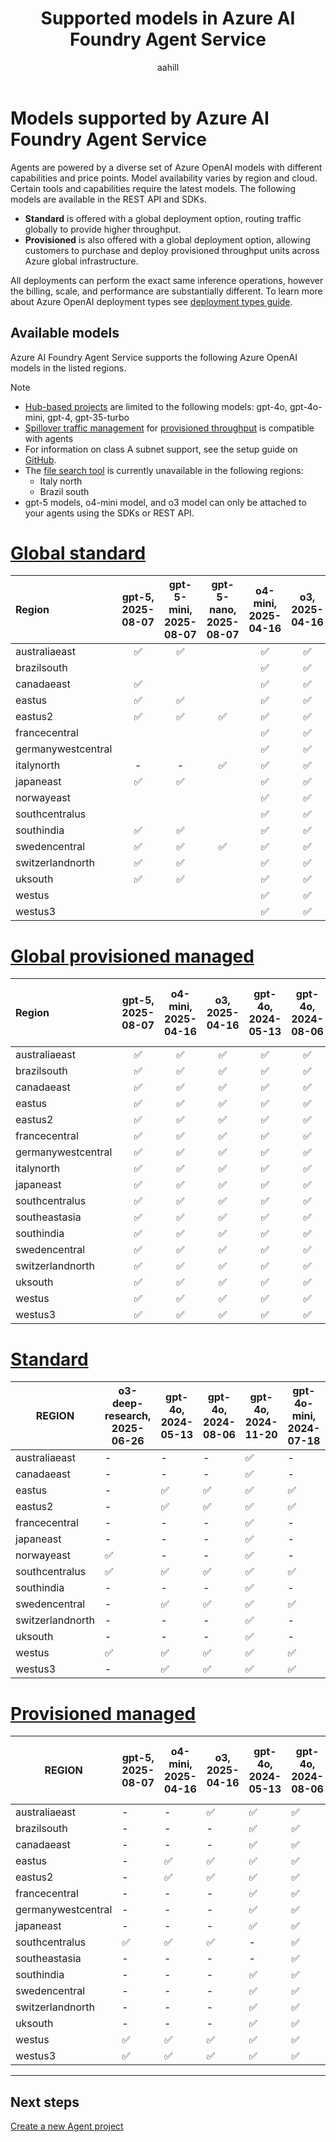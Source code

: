 ﻿---
title: Supported models in Azure AI Foundry Agent Service
titleSuffix: Azure AI Foundry
description: Learn about the models you can use with Azure AI Foundry Agent Service.
manager: nitinme
author: aahill
ms.author: aahi
ms.service: azure-ai-agent-service
ms.topic: conceptual
ms.date: 08/04/2025
ms.custom: azure-ai-agents, references_regions
---

# Models supported by Azure AI Foundry Agent Service

Agents are powered by a diverse set of Azure OpenAI models with different capabilities and price points. Model availability varies by region and cloud. Certain tools and capabilities require the latest models. The following models are available in the REST API and SDKs. 

- **Standard** is offered with a global deployment option, routing traffic globally to provide higher throughput.
- **Provisioned** is also offered with a global deployment option, allowing customers to purchase and deploy provisioned throughput units across Azure global infrastructure.

All deployments can perform the exact same inference operations, however the billing, scale, and performance are substantially different. To learn more about Azure OpenAI deployment types see [deployment types guide](../../openai/how-to/deployment-types.md).

## Available models

Azure AI Foundry Agent Service supports the following Azure OpenAI models in the listed regions.

> [!NOTE]
> * [Hub-based projects](../../what-is-azure-ai-foundry.md#project-types) are limited to the following models: gpt-4o, gpt-4o-mini, gpt-4, gpt-35-turbo
> * [Spillover traffic management](../../openai/how-to/spillover-traffic-management.md) for [provisioned throughput](../../openai/concepts/provisioned-throughput.md) is compatible with agents
> * For information on class A subnet support, see the setup guide on [GitHub](https://github.com/azure-ai-foundry/foundry-samples/tree/main/samples/microsoft/infrastructure-setup/15-private-network-standard-agent-setup).
> * The [file search tool](../how-to/tools/file-search.md) is currently unavailable in the following regions:
>     * Italy north
>     * Brazil south 
> * gpt-5 models, o4-mini model, and o3 model can only be attached to your agents using the SDKs or REST API. 

# [Global standard](#tab/global-standard)


| **Region**       | **gpt-5**, **2025-08-07** | **gpt-5-mini**, **2025-08-07** | **gpt-5-nano**, **2025-08-07** | **o4-mini**, **2025-04-16** | **o3**, **2025-04-16** | **gpt-4o**, **2024-05-13** | **gpt-4o**, **2024-08-06** | **gpt-4o**, **2024-11-20** | **gpt-4o-mini**, **2024-07-18** | **gpt-4**, **0613** | **gpt-4**, **turbo-2024-04-09** |
|:-----------------|:--------------------------:|:--------------------------:|:--------------------------:|:--------------------------:|:----------------------:|:--------------------------:|:--------------------------:|:--------------------------:|:-------------------------------:|:-------------------:|:-------------------------------:|
| australiaeast    | ✅                         | ✅                         |                            | ✅                         | ✅                     | ✅                         | ✅                         | ✅                         | ✅                              | ✅                  | ✅                              |
| brazilsouth      |                            |                            |                            | ✅                         | ✅                     | ✅                         | -                          | ✅                         | ✅                              | ✅                  | ✅                              |
| canadaeast       | ✅                         |                            |                            | ✅                         | ✅                     | ✅                         | ✅                         | ✅                         | ✅                              | ✅                  | ✅                              |
| eastus           | ✅                         | ✅                         |                            | ✅                         | ✅                     | ✅                         | ✅                         | ✅                         | ✅                              | ✅                  | ✅                              |
| eastus2          | ✅                         | ✅                         | ✅                         | ✅                         | ✅                     | ✅                         | ✅                         | ✅                         | ✅                              | ✅                  | ✅                              |
| francecentral    |                            |                            |                            | ✅                         | ✅                     | ✅                         | ✅                         | ✅                         | ✅                              | ✅                  | ✅                              |
| germanywestcentral|                           |                            |                            | ✅                         | ✅                     | ✅                         | ✅                         | ✅                         | ✅                              | ✅                  | ✅                              |
| italynorth       | -                          | -                          | ✅                         | ✅                         | ✅                     | ✅                         | -                          | -                          | ✅                              | ✅                  | ✅                              |
| japaneast        | ✅                         | ✅                         |                            | ✅                         | ✅                     | ✅                         | ✅                         | ✅                         | ✅                              | ✅                  | ✅                              |
| norwayeast       |                            |                            |                            | ✅                         | ✅                     | ✅                         | ✅                         | ✅                         | ✅                              | ✅                  | ✅                              |
| southcentralus   |                            |                            |                            | ✅                         | ✅                     | ✅                         | ✅                         | ✅                         | ✅                              | ✅                  | ✅                              |
| southindia       | ✅                         | ✅                         |                            | ✅                         | ✅                     | ✅                         | ✅                         | ✅                         | ✅                              | ✅                  | ✅                              |
| swedencentral    | ✅                         | ✅                         | ✅                         | ✅                         | ✅                     | ✅                         | ✅                         | ✅                         | ✅                              | ✅                  | ✅                              |
| switzerlandnorth | ✅                         | ✅                         |                            | ✅                         | ✅                     | ✅                         | ✅                         | ✅                         | ✅                              | ✅                  | ✅                              |
| uksouth          | ✅                         | ✅                         |                            | ✅                         | ✅                     | ✅                         | ✅                         | ✅                         | ✅                              | ✅                  | ✅                              |
| westus           |                            |                            |                            | ✅                         | ✅                     | ✅                         | ✅                         | ✅                         | ✅                              | ✅                  | ✅                              |
| westus3          |                            |                            |                            | ✅                         | ✅                     | ✅                         | ✅                         | ✅                         | ✅                              | ✅                  | ✅                              |

# [Global provisioned managed](#tab/ptu-global)

| **Region**         | **gpt-5**, **2025-08-07** | **o4-mini**, **2025-04-16** | **o3**, **2025-04-16** | **gpt-4o**, **2024-05-13** | **gpt-4o**, **2024-08-06** | **gpt-4o**, **2024-11-20** | **gpt-4o-mini**, **2024-07-18** |
|:-------------------|:--------------------------:|:---------------------------:|:----------------------:|:--------------------------:|:--------------------------:|:--------------------------:|:-------------------------------:|
| australiaeast      | ✅                       | ✅                         | ✅                     | ✅                       | ✅                       | ✅                       | ✅                            |
| brazilsouth        | ✅                       | ✅                         | ✅                     | ✅                       | ✅                       | ✅                       | ✅                            |
| canadaeast         | ✅                       | ✅                         | ✅                     | ✅                       | ✅                       | ✅                       | ✅                            |
| eastus             | ✅                       | ✅                         | ✅                     | ✅                       | ✅                       | ✅                       | ✅                            |
| eastus2            | ✅                       | ✅                         | ✅                     | ✅                       | ✅                       | ✅                       | ✅                            |
| francecentral      | ✅                       | ✅                         | ✅                     | ✅                       | ✅                       | ✅                       | ✅                            |
| germanywestcentral | ✅                       | ✅                         | ✅                     | ✅                       | ✅                       | ✅                       | ✅                            |
| italynorth         | ✅                       | ✅                         | ✅                     | ✅                       | ✅                       | ✅                       | ✅                            |
| japaneast          | ✅                       | ✅                         | ✅                     | ✅                       | ✅                       | ✅                       | ✅                            |
| southcentralus     | ✅                       | ✅                         | ✅                     | ✅                       | ✅                       | ✅                       | ✅                            |
| southeastasia      | ✅                       | ✅                         | ✅                     | ✅                       | ✅                       | ✅                       | ✅                            |
| southindia         | ✅                       | ✅                         | ✅                     | ✅                       | ✅                       | ✅                       | ✅                            |
| swedencentral      | ✅                       | ✅                         | ✅                     | ✅                       | ✅                       | ✅                       | ✅                            |
| switzerlandnorth   | ✅                       | ✅                         | ✅                     | ✅                       | ✅                       | ✅                       | ✅                            |
| uksouth            | ✅                       | ✅                         | ✅                     | ✅                       | ✅                       | ✅                       | ✅                            |
| westus             | ✅                       | ✅                         | ✅                     | ✅                       | ✅                       | ✅                       | ✅                            |
| westus3            | ✅                       | ✅                         | ✅                     | ✅                       | ✅                       | ✅                       | ✅                            |

# [Standard](#tab/standard)

| REGION           | o3-deep-research, 2025-06-26 | gpt-4o, 2024-05-13 | gpt-4o, 2024-08-06 | gpt-4o, 2024-11-20 | gpt-4o-mini, 2024-07-18 | gpt-4, 0613 | gpt-4, turbo-2024-04-09 | gpt-4-32k, 0613 | gpt-35-turbo, 1106 | gpt-35-turbo, 0125 |
|------------------|------------------------------|--------------------|--------------------|--------------------|-------------------------|-------------|-------------------------|-----------------|--------------------|--------------------|
| australiaeast    | -                            | -                  | -                  | ✅                  | -                       | ✅           | -                       | ✅               | ✅                  | ✅                  |  
| canadaeast       | -                            | -                  | -                  | ✅                  | -                       | ✅           | -                       | ✅               | ✅                  | ✅                  |  
| eastus           | -                            | ✅                  | ✅                  | ✅                  | ✅                       | ✅           | ✅                       | -               | -                  | ✅                  |
| eastus2          | -                            | ✅                  | ✅                  | ✅                  | ✅                       | ✅           | ✅                       | -               | -                  | ✅                  |
| francecentral    | -                            | -                  | -                  | ✅                  | -                       | ✅           | -                       | ✅               | ✅                  | ✅                  |
| japaneast        | -                            | -                  | -                  | ✅                  | -                       | -           | -                       | -               | -                  | ✅                  |
| norwayeast       | ✅                            | -                  | -                  | ✅                  | -                       | -           | -                       | -               | -                  | -                  |  
| southcentralus   | ✅                           | ✅                | ✅                 | ✅                  | ✅                     | ✅          | ✅                      | -             | -                  | ✅                |
| southindia       | -                            | -                  | -                  | ✅                  | -                       | -           | -                       | -               | ✅                  | ✅                  |  
| swedencentral    | -                            | ✅                  | ✅                  | ✅                  | ✅                       | ✅           | ✅                       | ✅               | ✅                  | ✅                  |  
| switzerlandnorth | -                            | -                  | -                  | ✅                  | -                       | ✅           | -                       | ✅               | -                  | ✅                  |  
| uksouth          | -                            | -                  | -                  | ✅                  | -                       | -           | -                       | -               | ✅                  | ✅                  |  
| westus           | ✅                            | ✅                  | ✅                  | ✅                  | ✅                       | -           | ✅                       | -               | ✅                  | ✅                  |
| westus3          | -                            | ✅                  | ✅                  | ✅                  | ✅                       | -           | ✅                       | -               | -                  | ✅                  |


# [Provisioned managed](#tab/ptu)

| REGION           | gpt-5, 2025-08-07 | o4-mini, 2025-04-16 | o3, 2025-04-16 | gpt-4o, 2024-05-13 | gpt-4o, 2024-08-06 | gpt-4o, 2024-11-20 | gpt-4o-mini, 2024-07-18 | gpt-4, 0613 | gpt-4, turbo-2024-04-09 | gpt-4-32k, 0613 | gpt-35-turbo, 1106 | gpt-35-turbo, 0125 |
|------------------|-------------------|---------------------|----------------|--------------------|--------------------|--------------------|-------------------------|-------------|-------------------------|-----------------|--------------------|--------------------|
| australiaeast    | -                 | -                   | ✅             | ✅                  | ✅                  | ✅                  | ✅                       | ✅           | ✅                       | ✅               | ✅                  | ✅                  |  
| brazilsouth      | -                 | -                   | -              | ✅                  | ✅                  | ✅                  | ✅                       | ✅           | ✅                       | ✅               | ✅                  | -                  |
| canadaeast       | -                 | -                   | -              | ✅                  | ✅                  | ✅                  | ✅                       | ✅           | ✅                       | ✅               | ✅                  | -                  |  
| eastus           | -                 | ✅                  | ✅             | ✅                  | ✅                  | ✅                  | ✅                       | ✅           | ✅                       | ✅               | ✅                  | ✅                  |
| eastus2          | -                 | ✅                  | ✅             | ✅                  | ✅                  | ✅                  | ✅                       | ✅           | ✅                       | ✅               | ✅                  | ✅                  |
| francecentral    | -                 | -                   | -              | ✅                  | ✅                  | -                  | ✅                       | ✅           | -                       | ✅               | -                  | ✅                  |
| germanywestcentral| -                | -                   | -              | ✅                  | ✅                  | ✅                  |  -                      |✅             | -                      | ✅                | ✅                |              |
| japaneast        | -                 | -                   | -              | ✅                  | ✅                  | ✅                  | ✅                       | -           | ✅                       | -               | -                  | ✅                  |
| southcentralus   | ✅               | ✅                  | ✅             | -                   | ✅                  | ✅                  | ✅                       | ✅          | ✅                      | ✅                 | ✅                | ✅                  | 
| southeastasia    | -                 | -                   | -              | -                   | ✅                  | ✅                  | ✅                       | -           | -                       | -               | -                  | -                  |                    
| southindia       | -                 | -                   | -              | ✅                  | ✅                  | ✅                  | ✅                       | ✅           | -                       | ✅               | ✅                  | ✅                  |  
| swedencentral    | -                 | -                   | -             | ✅                  | ✅                  | ✅                  | ✅                       | ✅           | ✅                       | ✅               | ✅                  | ✅                  |  
| switzerlandnorth | -                 | -                   | -             | ✅                  | ✅                  | ✅                  | ✅                       | ✅           | ✅                       | ✅               | ✅                  | ✅                  |  
| uksouth          | -                 | -                   | -             | ✅                  | ✅                  | ✅                  | ✅                       | ✅           | ✅                       | ✅               | ✅                  | ✅                  |  
| westus           | ✅               | ✅                  | ✅             | ✅                  | ✅                  | ✅                  | ✅                       | ✅           | ✅                       | ✅               | ✅                  | ✅                  |
| westus3          | ✅               | ✅                  | ✅             | ✅                  | ✅                  | ✅                  | ✅                       | ✅           | ✅                       | ✅               | ✅                  | ✅                  |

---

## Next steps

[Create a new Agent project](../quickstart.md)